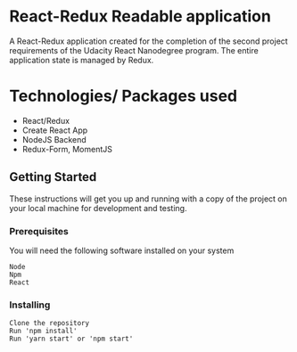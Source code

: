 # React-Redux Readable application
A React-Redux application created for the completion of the second project requirements of the Udacity React Nanodegree program. The entire application state is managed by Redux.

# Technologies/ Packages used
- React/Redux
- Create React App
- NodeJS Backend
- Redux-Form, MomentJS

## Getting Started
These instructions will get you up and running with a copy of the project on your local machine for development and testing.

### Prerequisites
You will need the following software installed on your system
```
Node
Npm
React
```

### Installing
```
Clone the repository
Run 'npm install'
Run 'yarn start' or 'npm start'
```
